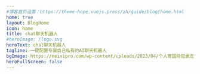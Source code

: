 ```yaml
---
#博客首页设置：https://theme-hope.vuejs.press/zh/guide/blog/home.html
home: true
layout: BlogHome
icon: home
title: chat聊天机器人
#heroImage: /logo.svg
heroText: chat聊天机器人
tagline: 一键配置专属自己私有的AI聊天机器人
bgImage: https://meixipro.com/wp-content/uploads/2023/04/个人寄国际包裹走海运经验-1.png
heroFullScreen: false
---
```

